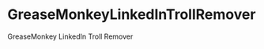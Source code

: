 GreaseMonkeyLinkedInTrollRemover
================================

GreaseMonkey LinkedIn Troll Remover
